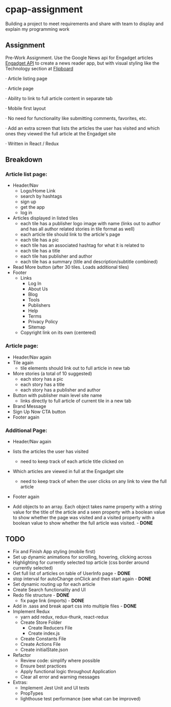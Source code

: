 # cpap-assignment
Building a project to meet requirements and share with team to display and explain my programming work

## Assignment
  Pre-Work Assignment. Use the Google News api for Engadget articles [Engadget API](https://newsapi.org/s/engadget-api) to create a news reader app, but with visual styling like the Technology section at [Flipboard](https://flipboard.com)

·         Article listing page

·         Article page

·         Ability to link to full article content in separate tab

·         Mobile first layout

·         No need for functionality like submitting comments, favorites, etc.

·         Add an extra screen that lists the articles the user has visited and which ones they viewed the full article at the Engadget site

·         Written in React / Redux


## Breakdown

### Article list page:
* Header/Nav
    - Logo/Home Link
    - search by hashtags 
    - sign up
    - get the app
    - log in
* Articles displayed in listed tiles
    - each tile has a publisher logo image with name (links out to author and has all author related stories in tile format as well)
    - each article tile should link to the article's page
    - each tile has a pic
    - each tile has an associated hashtag for what it is related to
    - each tile has a title
    - each tile has publisher and author
    - each tile has a summary (title and description/subtitle combined)
* Read More button (after 30 tiles. Loads additional tiles)
* Footer
    - Links
        - Log In
        - About Us
        - Blog
        - Tools
        - Publishers
        - Help
        - Terms
        - Privacy Policy
        - Sitemap
    - Copyright link on its own (centered)

### Article page:
* Header/Nav again
* Tile again
    - tile elements should link out to full article in new tab
* More stories (a total of 10 suggested)
    - each story has a pic
    - each story has a title
    - each story has a publisher and author
* Button with publisher main level site name
    - links directly to full article of current tile in a new tab
* Brand Message
* Sign Up Now CTA button
* Footer again

### Additional Page:
* Header/Nav again
* lists the articles the user has visited
    - need to keep track of each article title clicked on
* Which articles are viewed in full at the Engadget site
    - need to keep track of when the user clicks on any link to view the full article
* Footer again

* Add objects to an array. Each object takes name property with a string value for the title of the article and a seen property with a boolean value to show whether the page was visited and a visited property with a boolean value to show whether the full article was visited. - **DONE**


## TODO
* Fix and Finish App styling (mobile first)
* Set up dynamic animations for scrolling, hovering, clicking across
* Highlighting for currently selected top article (css border around currently selected)
* Get full list of articles on table of UserInfo page - **DONE**
* stop interval for autoChange onClick and then start again - **DONE**
* Set dynamic routing up for each article
* Create Search functionality and UI
* Redo file structure - **DONE**
    - fix page link (imports) - **DONE**
* Add in .sass and break apart css into multiple files - **DONE**
* Implement Redux
    - yarn add redux, redux-thunk, react-redux
    - Create Store Folder
        - Create Reducers File
        - Create index.js
    - Create Constants File
    - Create Actions File
    - Create initialState.json
* Refactor
    - Review code: simplify where possible
    - Ensure best practices
    - Apply functional logic throughout Application
    - Clear all error and warning messages
* Extras:
    - Implement Jest Unit and UI tests
    - PropTypes
    - lighthouse test performance (see what can be improved)